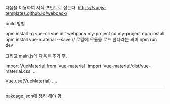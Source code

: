 다음을 이용하여 시작 포인트로 삽는다.
https://vuejs-templates.github.io/webpack/


build 방법

npm install -g vue-cli
vue init webpack my-project
cd my-project
npm install
 npm install vue-material --save // 로컬에 모듈을 로드 한다라는 의미
npm run dev

그리고
main.js에 다음을 추가 후.

import VueMaterial from 'vue-material'
import 'vue-material/dist/vue-material.css'
...

Vue.use(VueMaterial)
....



-----------------
pakcage.json에 정리 해야 함.
